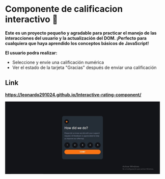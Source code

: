 # Componente de calificacion interactivo 📱

**Este es un proyecto pequeño y agradable para practicar el manejo de las interacciones del usuario y la actualización del DOM. ¡Perfecto para cualquiera que haya aprendido los conceptos básicos de JavaScript!**

**El usuario podra realizar:**
- Seleccione y envíe una calificación numérica
- Ver el estado de la tarjeta "Gracias" después de enviar una calificación

## Link
**https://leonardo291024.github.io/Interactive-rating-component/**

![Portada](./images/ComponenteCalificativo.jpg)

